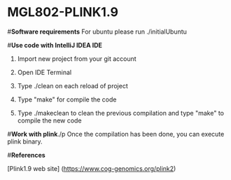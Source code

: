 # MGL802-PLINK1.9

#**Software requirements**
For ubuntu please run ./initialUbuntu

#**Use code with IntelliJ IDEA IDE**

1. Import new project from your git account

2. Open IDE Terminal

3. Type ./clean on each reload of project

4. Type "make" for compile the code

5. Type ./makeclean to clean the previous compilation and type "make" to compile the new code

#**Work with plink**./p 
Once the compilation has been done, you can execute plink binary.

#**References**

[Plink1.9 web site] (https://www.cog-genomics.org/plink2)